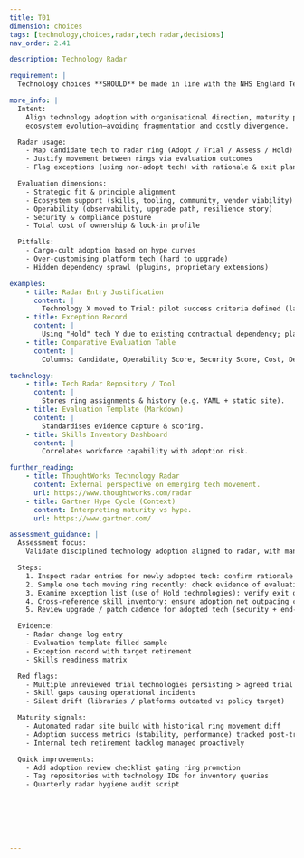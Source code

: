 ```yaml
---
title: T01
dimension: choices
tags: [technology,choices,radar,tech radar,decisions]
nav_order: 2.41

description: Technology Radar

requirement: |
  Technology choices **SHOULD** be made in line with the NHS England Technology Radar, corporate direction and wider industry trends using the associated processes to support decision making. (Note there are overlaps with the Engineering red lines; ensure a consistent response and do not repeat assessments)

more_info: |
  Intent:
    Align technology adoption with organisational direction, maturity posture and
    ecosystem evolution—avoiding fragmentation and costly divergence.

  Radar usage:
    - Map candidate tech to radar ring (Adopt / Trial / Assess / Hold)
    - Justify movement between rings via evaluation outcomes
    - Flag exceptions (using non-adopt tech) with rationale & exit plan

  Evaluation dimensions:
    - Strategic fit & principle alignment
    - Ecosystem support (skills, tooling, community, vendor viability)
    - Operability (observability, upgrade path, resilience story)
    - Security & compliance posture
    - Total cost of ownership & lock-in profile

  Pitfalls:
    - Cargo-cult adoption based on hype curves
    - Over-customising platform tech (hard to upgrade)
    - Hidden dependency sprawl (plugins, proprietary extensions)

examples: 
    - title: Radar Entry Justification
      content: |
        Technology X moved to Trial: pilot success criteria defined (latency < 50ms, admin overhead < 1 FTE).
    - title: Exception Record
      content: |
        Using "Hold" tech Y due to existing contractual dependency; plan to retire by Q3.
    - title: Comparative Evaluation Table
      content: |
        Columns: Candidate, Operability Score, Security Score, Cost, Decision.

technology:
    - title: Tech Radar Repository / Tool
      content: |
        Stores ring assignments & history (e.g. YAML + static site).
    - title: Evaluation Template (Markdown)
      content: |
        Standardises evidence capture & scoring.
    - title: Skills Inventory Dashboard
      content: |
        Correlates workforce capability with adoption risk.

further_reading:
    - title: ThoughtWorks Technology Radar
      content: External perspective on emerging tech movement.
      url: https://www.thoughtworks.com/radar
    - title: Gartner Hype Cycle (Context)
      content: Interpreting maturity vs hype.
      url: https://www.gartner.com/

assessment_guidance: |
  Assessment focus:
    Validate disciplined technology adoption aligned to radar, with managed exceptions and lifecycle review.

  Steps:
    1. Inspect radar entries for newly adopted tech: confirm rationale & success criteria defined pre-adoption.
    2. Sample one tech moving ring recently: check evidence of evaluation vs criteria (not opinion only).
    3. Examine exception list (use of Hold technologies): verify exit or mitigation plan.
    4. Cross-reference skill inventory: ensure adoption not outpacing capability (training / hiring plan present).
    5. Review upgrade / patch cadence for adopted tech (security + end-of-life awareness).

  Evidence:
    - Radar change log entry
    - Evaluation template filled sample
    - Exception record with target retirement
    - Skills readiness matrix

  Red flags:
    - Multiple unreviewed trial technologies persisting > agreed trial window
    - Skill gaps causing operational incidents
    - Silent drift (libraries / platforms outdated vs policy target)

  Maturity signals:
    - Automated radar site build with historical ring movement diff
    - Adoption success metrics (stability, performance) tracked post-trial
    - Internal tech retirement backlog managed proactively

  Quick improvements:
    - Add adoption review checklist gating ring promotion
    - Tag repositories with technology IDs for inventory queries
    - Quarterly radar hygiene audit script







---
```

